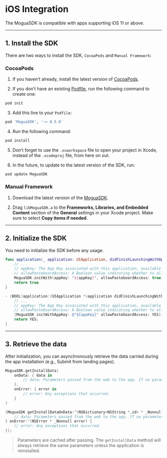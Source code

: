[//]: # (redundant)
# iOS Integration

The MoguaSDK is compatible with apps supporting iOS 11 or above.

---

## 1. Install the SDK

There are two ways to install the SDK, `CocoaPods` and `Manual Framework`:

### CocoaPods

1. If you haven’t already, install the latest version of [CocoaPods](https://guides.cocoapods.org/using/getting-started.html).

2. If you don’t have an existing [Podfile](https://guides.cocoapods.org/syntax/podfile.html), run the following command to create one:

[//]: # (target="Command Line")
```sh
pod init
```

3. Add this line to your `Podfile`:

[//]: # (language="Ruby", target="Podfile")
```ruby
pod 'MoguaSDK', '~> 0.5.0'
```

4. Run the following command:

[//]: # (target="Command Line")
```sh
pod install
```

5. Don’t forget to use the `.xcworkspace` file to open your project in Xcode, instead of the `.xcodeproj` file, from here on out.

6. In the future, to update to the latest version of the SDK, run:

[//]: # (target="Command Line")
```sh
pod update MoguaSDK
```

### Manual Framework

1. Download the latest version of the [MoguaSDK](https://github.com/OmnimindSG/mogua-ios-sdk/raw/613c19c4517c935a2d3ee7dc33fb2275723bd9ec/Classes/libMoguaSDK.a).

2. Drag `libMoguaSDK.a` to the **Frameworks, Libraries, and Embedded Content** section of the **General** settings in your Xcode project. Make sure to select **Copy items if needed**.

---

## 2. Initialize the SDK

You need to initialize the SDK before any usage.

[//]: # (language="Swift", target="AppDelegate.swift")
```swift
func application(_ application: UIApplication, didFinishLaunchingWithOptions launchOptions: [UIApplication.LaunchOptionsKey: Any]?) -> Bool {
    // ...
    // appKey: The App Key associated with this application, available on the dashboard at www.mogua.io.
    // allowPasteboardAccess: A Boolean value indicating whether to allow access to the clipboard. Enabling this feature can enhance accuracy but may trigger permission warnings on certain systems.
    MoguaSDK.initWith(appKey: "${appKey}", allowPasteboardAccess: true)
    return true
}
```
[//]: # (language="Objective-C", target="AppDelegate.m")
```objectivec
- (BOOL)application:(UIApplication *)application didFinishLaunchingWithOptions:(NSDictionary *)launchOptions {
    // ...
    // appKey: The App Key associated with this application, available on the dashboard at www.mogua.io.
    // allowPasteboardAccess: A Boolean value indicating whether to allow access to the clipboard. Enabling this feature can enhance accuracy but may trigger permission warnings on certain systems.
    [MoguaSDK initWithAppKey: @"${appKey}" allowPasteboardAccess: YES];
    return YES;
}
```

[//]: # (Placeholder: Privacy Policy for Clipboard Authorization)

---

## 3. Retrieve the data

After initialization, you can asynchronously retrieve the data carried during the app installation (e.g., Submit from landing pages).

[//]: # (language="Swift", target="Exsample")
```swift
MoguaSDK.getInstallData(
    onData: { data in
        // data: Parameters passed from the web to the app. If no parameters are provided, an empty Dictionary object is returned.
    },
    onError: { error in
        // error: Any exceptions that occurred.
    }
)
```
[//]: # (language="Objective-C", target="Exsample")
```objectivec
[MoguaSDK getInstallDataOnData:^(NSDictionary<NSString *,id> * _Nonnull data) {
    // data: Parameters passed from the web to the app. If no parameters are provided, an empty dictionary object is returned.
} onError:^(NSError * _Nonnull error) {
    // error: Any exceptions that occurred.
}];
```

> Parameters are cached after passing.
> The `getInstallData` method will always retrieve the same parameters unless the application is reinstalled.